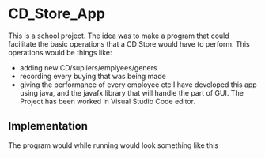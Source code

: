 # CD_Store_App

This is a school project. The idea was to make a program that could facilitate the basic operations that a CD Store would have to perform. This operations would be things like:
  - adding new CD/supliers/emplyees/geners
  - recording every buying that was being made
  - giving the performance of every employee
  etc
 I have developed this app using java, and the javafx library that will handle the part of GUI. The Project has been worked in Visual Studio Code editor.
 
 ## Implementation
 
 The program would while running would look something like this

